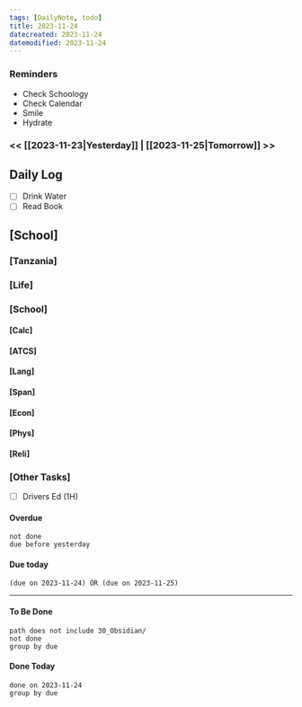 ```yaml
---
tags: [DailyNote, todo]
title: 2023-11-24
datecreated: 2023-11-24
datemodified: 2023-11-24
---
```


### Reminders
- Check Schoology
- Check Calendar
- Smile
- Hydrate

### << [[2023-11-23|Yesterday]] | [[2023-11-25|Tomorrow]] >>

## Daily Log

- [ ] Drink Water
- [ ] Read Book

## [School]

### [Tanzania]

### [Life]

### [School]

#### [Calc]

#### [ATCS]

#### [Lang]

#### [Span]

#### [Econ]

#### [Phys]

#### [Reli]


### [Other Tasks]

- [ ] Drivers Ed (1H)

#### Overdue
```tasks
not done
due before yesterday
```
#### Due today

```tasks
(due on 2023-11-24) OR (due on 2023-11-25) 

```
---
#### To Be Done

```tasks
path does not include 30_Obsidian/
not done
group by due
```

#### Done Today

```tasks
done on 2023-11-24
group by due
```
